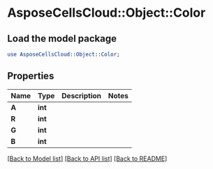 # AsposeCellsCloud::Object::Color 

## Load the model package
```perl
use AsposeCellsCloud::Object::Color;
```

## Properties
Name | Type | Description | Notes
------------ | ------------- | ------------- | -------------
**A** | **int** |  |
**R** | **int** |  |
**G** | **int** |  |
**B** | **int** |  |  

[[Back to Model list]](../README.md#documentation-for-models) [[Back to API list]](../README.md#documentation-for-api-endpoints) [[Back to README]](../README.md)

